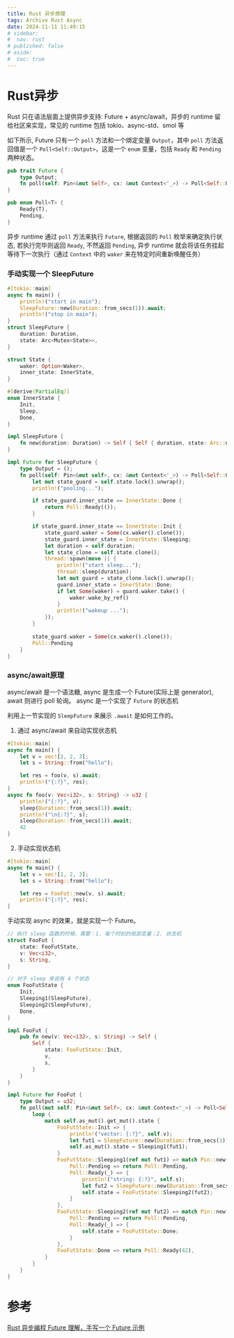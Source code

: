 ```yaml
---
title: Rust 异步原理
tags: Archive Rust Async
date: 2024-11-11 11:49:15
# sidebar:
#  nav: rust
# published: false
# aside:
#  toc: true
---
```


# Rust异步
Rust 只在语法层面上提供异步支持: Future + async/await，异步的 runtime 留给社区来实现，常见的 runtime 包括 tokio、async-std、smol 等

如下所示, Future 只有一个 `poll` 方法和一个绑定变量 `Output`，其中 `poll` 方法返回值是一个 `Poll<Self::Output>`，这是一个 `enum` 变量，包括 `Ready` 和 `Pending` 两种状态。
```rust
pub trait Future {
    type Output;
    fn poll(self: Pin<&mut Self>, cx: &mut Context<'_>) -> Poll<Self::Output>;
}

pub enum Poll<T> {
    Ready(T),
    Pending,
}
```

异步 runtime 通过 `poll` 方法来执行 `Future`, 根据返回的 `Poll` 枚举来确定执行状态, 若执行完毕则返回 `Ready`, 不然返回 `Pending`, 异步 runtime 就会将该任务挂起等待下一次执行（通过 `Context` 中的 `waker` 来在特定时间重新唤醒任务）

### 手动实现一个 SleepFuture
```rust
#[tokio::main]
async fn main() {
    println!("start in main");
    SleepFuture::new(Duration::from_secs(1)).await;
    println!("stop in main");
}
struct SleepFuture {
    duration: Duration,
    state: Arc<Mutex<State>>,
}

struct State {
    waker: Option<Waker>,
    inner_state: InnerState,
}

#[derive(PartialEq)]
enum InnerState {
    Init,
    Sleep,
    Done,
}

impl SleepFuture {
    fn new(duration: Duration) -> Self { Self { duration, state: Arc::new(Mutex::new(State{ waker: None, inner_state: InnerState::Init, }))}}
}

impl Future for SleepFuture {
    type Output = ();
    fn poll(self: Pin<&mut self>, cx: &mut Context<'_>) -> Poll<Self::Output> {
        let mut state_guard = self.state.lock().unwrap();
        println!("pooling...");

        if state_guard.inner_state == InnerState::Done {
            return Poll::Ready(());
        }

        if state_guard.inner_state == InnerState::Init {
            state_guard.waker = Some(cx.waker().clone());
            state_guard.inner_state = InnerState::Sleeping;
            let duration = self.duration;
            let state_clone = self.state.clone();
            thread::spawn(move || {
                println!("start sleep...");
                thread::sleep(duration);
                let mut guard = state_clone.lock().unwrap();
                guard.inner_state = InnerState::Done;
                if let Some(waker) = guard.waker.take() {
                    waker.wake_by_ref()
                }
                println!("wakeup ...");
            });
        }
        
        state_guard.waker = Some(cx.waker().clone());
        Poll::Pending
    }
}
```

### async/await原理
async/await 是一个语法糖, async 是生成一个 Future(实际上是 generator), await 则进行 poll 轮询。
async 是一个实现了 `Future` 的状态机

利用上一节实现的 `SleepFuture` 来展示 `.await` 是如何工作的。

1. 通过 async/await 来自动实现状态机

```rust
#[tokio::main]
async fn main() {
    let v = vec![1, 2, 3];
    let s = String::from("hello");

    let res = foo(v, s).await;
    println!("{:?}", res);
}
async fn foo(v: Vec<i32>, s: String) -> u32 {
    println!("{:?}", v);
    sleep(Duration::from_secs(1)).await;
    println!("\n{:?}", s);
    sleep(Duration::from_secs(1)).await;
    42
}
```

2. 手动实现状态机

```rust
#[tokio::main]
async fn main() {
    let v = vec![1, 2, 3];
    let s = String::from("hello");

    let res = FooFut::new(v, s).await;
    println!("{:?}", res);
}
```

手动实现 async 的效果，就是实现一个 Future。
```rust
// 执行 sleep 函数的时候，需要：1. 每个时刻的局部变量；2. 状态机 
struct FooFut {
    state: FooFutState,
    v: Vec<i32>,
    s: String,
}

// 对于 sleep 来说有 4 个状态
enum FooFutState {
    Init,
    Sleeping1(SleepFuture),
    Sleeping2(SleepFuture),
    Done,
}

impl FooFut {
    pub fn new(v: Vec<i32>, s: String) -> Self {
        Self {
            state: FooFutState::Init,
            v,
            s,
        }
    }
}

impl Future for FooFut {
    type Output = u32;
    fn poll(mut self: Pin<&mut Self>, cx: &mut Context<'_>) -> Poll<Self::Output> {
        loop {
            match self.as_mut().get_mut().state {
                FooFutState::Init => {
                    println!("vector: {:?}", self.v);
                    let fut1 = SleepFuture::new(Duration::from_secs(1));
                    self.as_mut().state = Sleeping1(fut1);
                }
                FooFutState::Sleeping1(ref mut fut1) => match Pin::new(fut1).poll(cx) {
                    Poll::Pending => return Poll::Pending,
                    Poll::Ready(_) => {
                        println!("string: {:?}", self.s);
                        let fut2 = SleepFuture::new(Duration::from_secs(2));
                        self.state = FooFutState::Sleeping2(fut2);
                    }
                },
                FooFutState::Sleeping2(ref mut fut2) => match Pin::new(fut2).poll(cx) {
                    Poll::Pending => return Poll::Pending,
                    Poll::Ready(_) => {
                        self.state = FooFutState::Done;
                    }
                },
                FooFutState::Done => return Poll::Ready(42),
            }
        }
    }
}
```


# 参考
[Rust 异步编程 Future 理解，手写一个 Future 示例](https://www.bilibili.com/video/BV1qh4y1f7LK/?spm_id_from=333.337.search-card.all.click&vd_source=4450ec24397ca6e9a69bbc1d5cb44a59)
